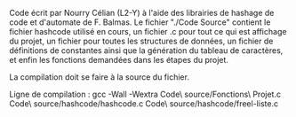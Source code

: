 Code écrit par Nourry Célian (L2-Y) à l'aide des librairies de hashage de code et d'automate de F. Balmas.
Le fichier "./Code Source" contient le fichier hashcode utilisé en cours, un fichier .c pour tout ce qui est affichage du projet, un fichier pour toutes les structures de données, un fichier de définitions de constantes ainsi que la génération du tableau de caractères, et enfin les fonctions demandées dans les étapes du projet.

La compilation doit se faire à la source du fichier.

Ligne de compilation : 
gcc -Wall -Wextra Code\ source/Fonctions\ Projet.c Code\ source/hashcode/hashcode.c Code\ source/hashcode/freel-liste.c
